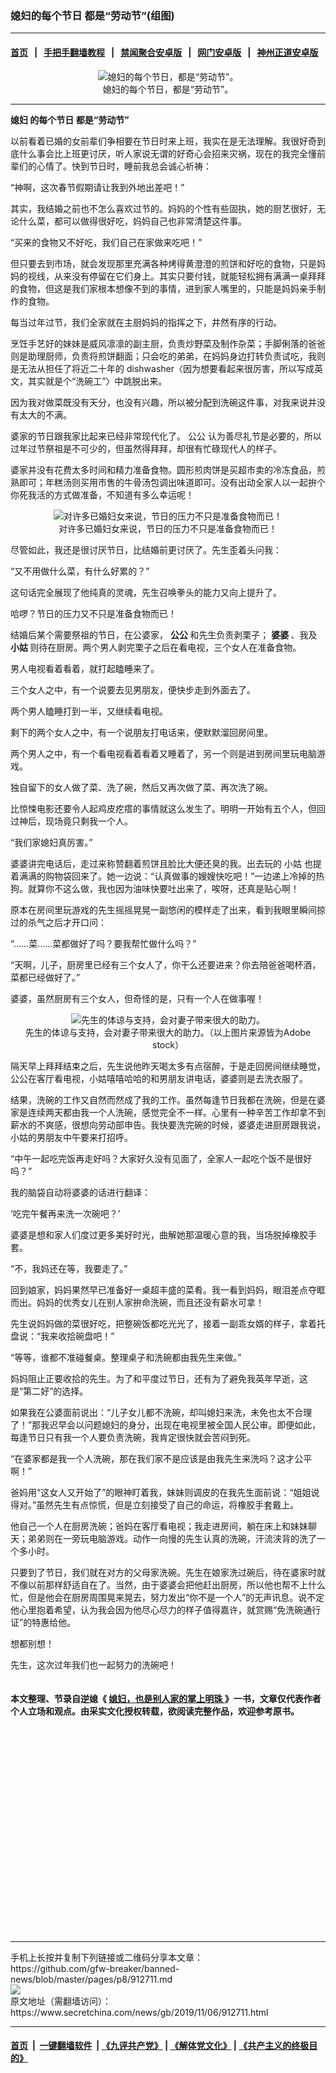 ### 媳妇的每个节日 都是“劳动节”(组图)
------------------------

#### [首页](https://github.com/gfw-breaker/banned-news/blob/master/README.md) &nbsp;&nbsp;|&nbsp;&nbsp; [手把手翻墙教程](https://github.com/gfw-breaker/guides/wiki) &nbsp;&nbsp;|&nbsp;&nbsp; [禁闻聚合安卓版](https://github.com/gfw-breaker/bn-android) &nbsp;&nbsp;|&nbsp;&nbsp; [网门安卓版](https://github.com/oGate2/oGate) &nbsp;&nbsp;|&nbsp;&nbsp; [神州正道安卓版](https://github.com/SzzdOgate/update) 



<div class="article_right" style="fone-color:#000">
 <p style="text-align: center;">
  <img alt="媳妇的每个节日，都是“劳动节”。" src="http://img2.secretchina.com/pic/2019/11-6/p2556612a908105312-ss.jpg"/>
  <br>
   媳妇的每个节日，都是“劳动节”。
   <span id="hideid" name="hideid" style="color:red;display:none;">
    <span href="https://www.secretchina.com">
    </span>
   </span>
  </br>
 </p>
 <div id="txt-mid1-t21-2017">
  

---


  </div>
 </div>
 <p>
  <strong>
   <span href="https://www.secretchina.com/news/gb/tag/媳妇" target="_blank">
    媳妇
   </span>
   的每个节日 都是“劳动节”
  </strong>
  <span id="hideid" name="hideid" style="color:red;display:none;">
   <span href="https://www.secretchina.com">
   </span>
  </span>
 </p>
 <p>
  以前看着已婚的女前辈们争相要在节日时来上班，我实在是无法理解。我很好奇到底什么事会比上班更讨厌，听人家说无谓的好奇心会招来灾祸，现在的我完全懂前辈们的心情了。快到节日时，睡前我总会诚心祈祷：
 </p>
 <p>
  “神啊，这次春节假期请让我到外地出差吧！”
 </p>
 <p>
  其实，我结婚之前也不怎么喜欢过节的。妈妈的个性有些固执，她的厨艺很好，无论什么菜，都可以做得很好吃，妈妈自己也非常清楚这件事。
 </p>
 <p>
  “买来的食物又不好吃，我们自己在家做来吃吧！”
 </p>
 <p>
  但只要去到市场，就会发现那里充满各种烤得黄澄澄的煎饼和好吃的食物，只是妈妈的视线，从来没有停留在它们身上。其实只要付钱，就能轻松拥有满满一桌拜拜的食物，但这是我们家根本想像不到的事情，进到家人嘴里的，只能是妈妈亲手制作的食物。
 </p>
 <p>
  每当过年过节，我们全家就在主厨妈妈的指挥之下，井然有序的行动。
 </p>
 <p>
  烹饪手艺好的妹妹是威风凛凛的副主厨，负责炒野菜及制作杂菜；手脚俐落的爸爸则是助理厨师，负责将煎饼翻面；只会吃的弟弟，在妈妈身边打转负责试吃，我则是无法从担任了将近二十年的 dishwasher〈因为想要看起来很厉害，所以写成英文，其实就是个“洗碗工”〉中跳脱出来。
 </p>
 <p>
  因为我对做菜既没有天分，也没有兴趣，所以被分配到洗碗这件事，对我来说并没有太大的不满。
 </p>
 <p>
  婆家的节日跟我家比起来已经非常现代化了。
  <span href="https://www.secretchina.com/news/gb/tag/公公" target="_blank">
   公公
  </span>
  认为善尽礼节是必要的，所以过年过节祭祖是不可少的，但虽然得拜拜，却很有忙碌现代人的样子。
 </p>
 <p>
  婆家并没有花费太多时间和精力准备食物。圆形煎肉饼是买超市卖的冷冻食品，煎熟即可；年糕汤则买用市售的牛骨汤包调出味道即可。没有出动全家人以一起拚个你死我活的方式做准备，不知道有多么幸运呢！
 </p>
 <p style="text-align: center;">
  <img alt="对许多已婚妇女来说，节日的压力不只是准备食物而已！" src="http://img2.secretchina.com/pic/2019/11-6/p2556621a984794842-ss.jpg"/>
  <br>
   对许多已婚妇女来说，节日的压力不只是准备食物而已！
  </br>
 </p>
 <p>
  尽管如此，我还是很讨厌节日，比结婚前更讨厌了。先生歪着头问我：
 </p>
 <p>
  “又不用做什么菜，有什么好累的？”
 </p>
 <p>
  这句话完全展现了他纯真的灵魂，先生召唤拳头的能力又向上提升了。
 </p>
 <p>
  哈啰？节日的压力又不只是准备食物而已！
 </p>
 <p>
  结婚后某个需要祭祖的节日，在公婆家，
  <strong>
   公公
  </strong>
  和先生负责剥栗子；
  <strong>
   <span href="https://www.secretchina.com/news/gb/tag/婆婆" target="_blank">
    婆婆
   </span>
  </strong>
  、我及
  <strong>
   小姑
  </strong>
  则待在厨房。两个男人剥完栗子之后在看电视，三个女人在准备食物。
 </p>
 <p>
  男人电视看着看着，就打起瞌睡来了。
 </p>
 <p>
  三个女人之中，有一个说要去见男朋友，便快步走到外面去了。
 </p>
 <p>
  两个男人瞌睡打到一半，又继续看电视。
 </p>
 <p>
  剩下的两个女人之中，有一个说朋友打电话来，便默默溜回房间里。
 </p>
 <p>
  两个男人之中，有一个看电视看着看着又睡着了，另一个则是进到房间里玩电脑游戏。
 </p>
 <p>
  独自留下的女人做了菜、洗了碗，然后又再次做了菜、再次洗了碗。
 </p>
 <p>
  比惊悚电影还要令人起鸡皮疙瘩的事情就这么发生了。明明一开始有五个人，但回过神后，现场竟只剩我一个人。
 </p>
 <p>
  “我们家媳妇真厉害。”
 </p>
 <center>
  <div style="max-width: 632px;height:180px; display: none; text-align: center; margin: 0 auto; overflow: hidden;overflow-x: hidden;">
   <div id="taboola-midarticle-thumbnails" style="max-width: 632px;height:180px;overflow: hidden;overflow-x: hidden;">
   </div>
  </div>
  <div>
   <ins class="adsbygoogle" data-ad-client="ca-pub-1276641434651360" data-ad-format="fluid" data-ad-layout="in-article" data-ad-slot="5164544770" style="display:block; text-align:center;">
   </ins>
  </div>
 </center>
 <p>
  婆婆讲完电话后，走过来称赞翻着煎饼且脸比大便还臭的我。出去玩的
  <span href="https://www.secretchina.com/news/gb/tag/小姑" target="_blank">
   小姑
  </span>
  也提着满满的购物袋回来了。她一边说：“认真做事的嫂嫂快吃吧！”一边递上冷掉的热狗。就算你不这么做，我也因为油味快要吐出来了，唉呀，还真是贴心啊！
 </p>
 <p>
  原本在房间里玩游戏的先生摇摇晃晃一副悠闲的模样走了出来，看到我眼里瞬间掠过的杀气之后才开口问：
 </p>
 <p>
  “……菜……菜都做好了吗？要我帮忙做什么吗？”
 </p>
 <p>
  “天啊，儿子，厨房里已经有三个女人了，你干么还要进来？你去陪爸爸喝杯酒，菜都已经做好了。”
 </p>
 <p>
  婆婆，虽然厨房有三个女人，但奇怪的是，只有一个人在做事喔！
 </p>
 <p style="text-align: center;">
  <img alt="先生的体谅与支持，会对妻子带来很大的助力。" src="http://img2.secretchina.com/pic/2019/11-6/p2556642a798516525-ss.jpg"/>
  <br>
   先生的体谅与支持，会对妻子带来很大的助力。（以上图片来源皆为Adobe stock）
  </br>
 </p>
 <p>
  隔天早上拜拜结束之后，先生说他昨天喝太多有点宿醉，于是走回房间继续睡觉，公公在客厅看电视，小姑嘻嘻哈哈的和男朋友讲电话，婆婆则是去洗衣服了。
 </p>
 <p>
  结果，洗碗的工作又自然而然成了我的工作。虽然每逢节日我都在洗碗，但是在婆家是连续两天都由我一个人洗碗，感觉完全不一样。心里有一种辛苦工作却拿不到薪水的不爽感，很想向劳动部申告。我快要洗完碗的时候，婆婆走进厨房跟我说，小姑的男朋友中午要来打招呼。
 </p>
 <center>
  <ins class="adsbygoogle" data-ad-client="ca-pub-1276641434651360" data-ad-format="fluid" data-ad-layout="in-article" data-ad-slot="3646767294" style="display:block; text-align:center;">
  </ins>
 </center>
 <p>
  “中午一起吃完饭再走好吗？大家好久没有见面了，全家人一起吃个饭不是很好吗？”
 </p>
 <p>
  我的脑袋自动将婆婆的话进行翻译：
 </p>
 <p>
  ‘吃完午餐再来洗一次碗吧？’
 </p>
 <p>
  婆婆是想和家人们度过更多美好时光，曲解她那温暖心意的我，当场脱掉橡胶手套。
 </p>
 <p>
  “不，我妈还在等，我要走了。”
 </p>
 <p>
  回到娘家，妈妈果然早已准备好一桌超丰盛的菜肴。我一看到妈妈，眼泪差点夺眶而出。妈妈的优秀女儿在别人家拚命洗碗，而且还没有薪水可拿！
 </p>
 <p>
  先生说妈妈做的菜很好吃，把整碗饭都吃光光了，接着一副乖女婿的样子，拿着托盘说：“我来收拾碗盘吧！”
 </p>
 <p>
  “等等，谁都不准碰餐桌。整理桌子和洗碗都由我先生来做。”
 </p>
 <p>
  妈妈阻止正要收拾的先生。为了和平度过节日，还有为了避免我英年早逝，这是“第二好”的选择。
 </p>
 <p>
  如果我在公婆面前说出：“儿子女儿都不洗碗，却叫媳妇来洗，未免也太不合理了！”那我迟早会以问题媳妇的身分，出现在电视里被全国人民公审。即便如此，每逢节日只有我一个人要负责洗碗，我肯定很快就会苦闷到死。
 </p>
 <p>
  “在婆家都是我一个人洗碗，那在我们家不是应该是由我先生来洗吗？这才公平啊！”
 </p>
 <p>
  爸妈用“这女人又开始了”的眼神盯着我，妹妹则调皮的在我先生面前说：“姐姐说得对。”虽然先生有点惊慌，但是立刻接受了自己的命运，将橡胶手套戴上。
 </p>
 <p>
  他自己一个人在厨房洗碗；爸妈在客厅看电视；我走进房间，躺在床上和妹妹聊天；弟弟则在一旁玩电脑游戏。动作一向慢的先生认真的洗碗，汗流浃背的洗了一个多小时。
 </p>
 <p>
  只要到了节日，我们就在对方的父母家洗碗。先生在娘家洗过碗后，待在婆家时就不像以前那样舒适自在了。当然，由于婆婆会把他赶出厨房，所以他也帮不上什么忙，但是他会在厨房周围晃来晃去，努力发出“你不是一个人”的无声讯息。说不定他心里抱着希望，认为我会因为他尽心尽力的样子值得嘉许，就赏赐“免洗碗通行证”的特惠给他。
 </p>
 <p>
  想都别想！
 </p>
 <p>
  先生，这次过年我们也一起努力的洗碗吧！
  <br>
   <br>
    <br>
     <strong>
      本文整理、节录自逆媳《
      <u>
       <span href="https://www.books.com.tw/products/0010837815">
        媳妇，也是别人家的掌上明珠
       </span>
      </u>
      》一书，文章仅代表作者个人立场和观点。由采实文化授权转载，欲阅读完整作品，欢迎参考原书。
     </strong>
     <center>
      <div>
       <div id="txt-mid2-t22-2017" style="display: block;  height: 280px;  overflow: hidden;">
        <div id="SC-21">
        </div>
       </div>
      </div>
     </center>
    </br>
   </br>
  </br>
 </p>
</div>

<hr/>
手机上长按并复制下列链接或二维码分享本文章：<br/>
https://github.com/gfw-breaker/banned-news/blob/master/pages/p8/912711.md <br/>
<a href='https://github.com/gfw-breaker/banned-news/blob/master/pages/p8/912711.md'><img src='https://github.com/gfw-breaker/banned-news/blob/master/pages/p8/912711.md.png'/></a> <br/>
原文地址（需翻墙访问）：https://www.secretchina.com/news/gb/2019/11/06/912711.html


------------------------
#### [首页](https://github.com/gfw-breaker/banned-news/blob/master/README.md) &nbsp;|&nbsp; [一键翻墙软件](https://github.com/gfw-breaker/nogfw/blob/master/README.md) &nbsp;| [《九评共产党》](https://github.com/gfw-breaker/9ping.md/blob/master/README.md#九评之一评共产党是什么) | [《解体党文化》](https://github.com/gfw-breaker/jtdwh.md/blob/master/README.md) | [《共产主义的终极目的》](https://github.com/gfw-breaker/gczydzjmd.md/blob/master/README.md)


<img src='http://gfw-breaker.win/banned-news/pages/p8/912711.md' width='0px' height='0px'/>